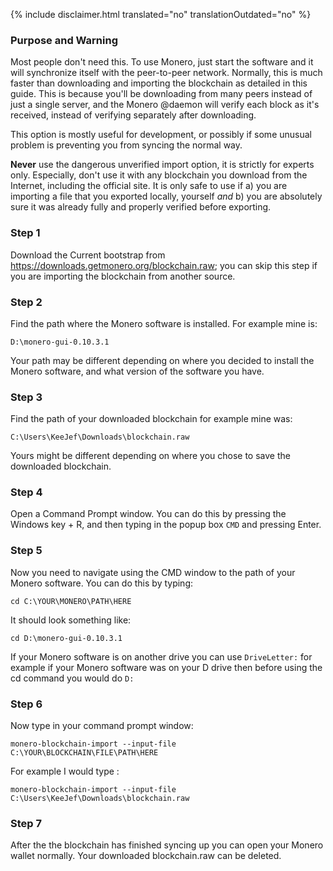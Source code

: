 {% include disclaimer.html translated="no" translationOutdated="no" %}

### Purpose and Warning

Most people don't need this. To use Monero, just start the software and it
will synchronize itself with the peer-to-peer network. Normally, this is
much faster than downloading and importing the blockchain as detailed in
this guide. This is because you'll be downloading from many peers instead of
just a single server, and the Monero @daemon will verify each block as it's
received, instead of verifying separately after downloading.

This option is mostly useful for development, or possibly if some unusual
problem is preventing you from syncing the normal way.

**Never** use the dangerous unverified import option, it is strictly for experts only. Especially, don't use it with any blockchain you download from the Internet, including the official site. It is only safe to use if a) you are importing a file that you exported locally, yourself *and* b) you are absolutely sure it was already fully and properly verified before exporting.

### Step 1

Download the Current bootstrap from
https://downloads.getmonero.org/blockchain.raw; you can skip this step if
you are importing the blockchain from another source.

### Step 2

Find the path where the Monero software is installed. For example mine is:

`D:\monero-gui-0.10.3.1`

Your path may be different depending on where you decided to install the
Monero software, and what version of the software you have.

### Step 3

Find the path of your downloaded blockchain for example mine was:

`C:\Users\KeeJef\Downloads\blockchain.raw`

Yours might be different depending on where you chose to save the downloaded
blockchain.

### Step 4

Open a Command Prompt window. You can do this by pressing the Windows key +
R, and then typing in the popup box `CMD` and pressing Enter.

### Step 5

Now you need to navigate using the CMD window to the path of your Monero
software. You can do this by typing:

`cd C:\YOUR\MONERO\PATH\HERE`

It should look something like:

`cd D:\monero-gui-0.10.3.1`

If your Monero software is on another drive you can use `DriveLetter:` for
example if your Monero software was on your D drive then before using the cd
command you would do `D:`

### Step 6

Now type in your command prompt window:

`monero-blockchain-import --input-file C:\YOUR\BLOCKCHAIN\FILE\PATH\HERE`

For example I would type :

`monero-blockchain-import --input-file
C:\Users\KeeJef\Downloads\blockchain.raw`

### Step 7

After the the blockchain has finished syncing up you can open your Monero
wallet normally. Your downloaded blockchain.raw can be deleted.
